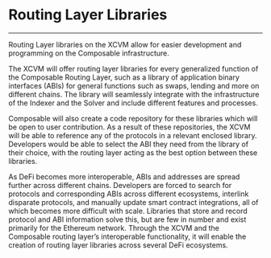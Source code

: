 # Routing Layer Libraries 

---

Routing Layer libraries on the XCVM allow for easier development and programming on the Composable infrastructure.

The XCVM will offer routing layer libraries for every generalized function of the Composable Routing Layer, such as a 
library of application binary interfaces (ABIs) for general functions such as swaps, lending and more on different 
chains. The library will seamlessly integrate with the infrastructure of the Indexer and the Solver and include 
different features and processes.

Composable will also create a code repository for these libraries which will be open to user contribution. As a result 
of these repositories, the XCVM will be able to reference any of the protocols in a relevant enclosed library. 
Developers would be able to select the ABI they need from the library of their choice, with the routing layer acting as 
the best option between these libraries.

As DeFi becomes more interoperable, ABIs and addresses are spread further across different chains. Developers are 
forced to search for protocols and corresponding ABIs across different ecosystems, interlink disparate protocols, and 
manually update smart contract integrations, all of which becomes more difficult with scale. Libraries that store and 
record protocol and ABI information solve this, but are few in number and exist primarily for the Ethereum network. 
Through the XCVM and the Composable routing layer’s interoperable functionality, it will enable the creation of routing 
layer libraries across several DeFi ecosystems.
